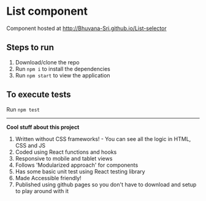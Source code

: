 # List component

Component hosted at http://Bhuvana-Sri.github.io/List-selector

## Steps to run

1. Download/clone the repo
2. Run `npm i` to install the dependencies
3. Run `npm start` to view the application

## To execute tests

Run `npm test`

---

**Cool stuff about this project**

1. Written without CSS frameworks! - You can see all the logic in HTML, CSS and JS
2. Coded using React functions and hooks
3. Responsive to mobile and tablet views
4. Follows 'Modularized approach' for components
5. Has some basic unit test using React testing library
6. Made Accessible friendly!
7. Published using github pages so you don't have to download and setup to play around with it
